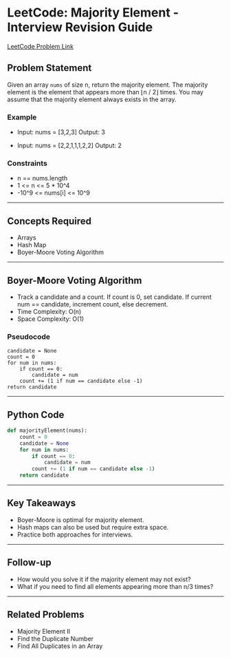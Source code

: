 # LeetCode: Majority Element - Interview Revision Guide

[LeetCode Problem Link](https://leetcode.com/problems/majority-element/description/)

## Problem Statement
Given an array `nums` of size n, return the majority element. The majority element is the element that appears more than ⌊n / 2⌋ times. You may assume that the majority element always exists in the array.

### Example
- Input: nums = [3,2,3]
  Output: 3

- Input: nums = [2,2,1,1,1,2,2]
  Output: 2

### Constraints
- n == nums.length
- 1 <= n <= 5 * 10^4
- -10^9 <= nums[i] <= 10^9

---

## Concepts Required
- Arrays
- Hash Map
- Boyer-Moore Voting Algorithm

---

## Boyer-Moore Voting Algorithm
- Track a candidate and a count. If count is 0, set candidate. If current num == candidate, increment count, else decrement.
- Time Complexity: O(n)
- Space Complexity: O(1)

### Pseudocode
```
candidate = None
count = 0
for num in nums:
    if count == 0:
        candidate = num
    count += (1 if num == candidate else -1)
return candidate
```

---

## Python Code
```python
def majorityElement(nums):
    count = 0
    candidate = None
    for num in nums:
        if count == 0:
            candidate = num
        count += (1 if num == candidate else -1)
    return candidate
```

---

## Key Takeaways
- Boyer-Moore is optimal for majority element.
- Hash maps can also be used but require extra space.
- Practice both approaches for interviews.

---

## Follow-up
- How would you solve it if the majority element may not exist?
- What if you need to find all elements appearing more than n/3 times?

---

## Related Problems
- Majority Element II
- Find the Duplicate Number
- Find All Duplicates in an Array
